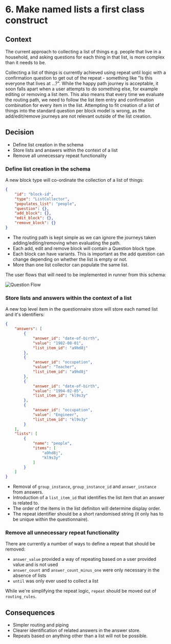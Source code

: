 # 6. Make named lists a first class construct

## Context

The current approach to collecting a list of things e.g. people that live in a household, and asking questions for each thing in that list, is more complex than it needs to be.

Collecting a list of things is currently achieved using repeat until logic with a confirmation question to get out of the repeat - something like "Is this everyone that lives at ...?". While the happy path journey is acceptable, it soon falls apart when a user attempts to do something else, for example editing or removing a list item. This also means that every time we evaluate the routing path, we need to follow the list item entry and confirmation combination for every item in the list. Attempting to fit creation of a list of things into the standard question per block model is wrong, as the add/edit/remove journeys are not relevant outside of the list creation.

## Decision

- Define list creation in the schema
- Store lists and answers within the context of a list
- Remove all unnecessary repeat functionality

### Define list creation in the schema

A new block type will co-ordinate the collection of a list of things:

```json
{
    "id": "block-id",
    "type": "ListCollector",
    "populates_list": "people",
    "question": {},
    "add_block": {},
    "edit_block": {},
    "remove_block": {}
}
```

- The routing path is kept simple as we can ignore the journeys taken adding/editing/removing when evaluating the path.
- Each add, edit and remove block will contain a Question block type.
- Each block can have variants. This is important as the add question can change depending on whether the list is empty or not.
- More than one list collector can populate the same list.

The user flows that will need to be implemented in runner from this schema:

![Question Flow](0006-question-flow.png)

### Store lists and answers within the context of a list

A new top level item in the questionnaire store will store each named list and it's identifiers:

```json
{
    "answers": [
        {
            "answer_id": "date-of-birth",
            "value": "1982-08-01",
            "list_item_id": "a9hd8j"
        },
        {
            "answer_id": "occupation",
            "value": "Teacher",
            "list_item_id": "a9hd8j"
        },
        {
            "answer_id": "date-of-birth",
            "value": "1994-02-05",
            "list_item_id": "kl9s3y"
        },
        {
            "answer_id": "occupation",
            "value": "Engineer",
            "list_item_id": "kl9s3y"
        }
    ],
    "lists": [
        {
            "name": "people",
            "items": [
                "a9hd8j",
                "kl9s3y"
            ]
        }
    ]
}
```

- Removal of `group_instance`, `group_instance_id` and `answer_instance` from answers.
- Introduction of a `list_item_id` that identifies the list item that an answer is related to.
- The order of the items in the list definiton will determine display order.
- The repeat identifier should be a short randomised string (it only has to be unique within the questionnaire).

### Remove all unnecessary repeat functionality

There are currently a number of ways to define a repeat that should be removed:

- `answer_value` provided a way of repeating based on a user provided value and is not used
- `answer_count` and `answer_count_minus_one` were only necessary in the absence of lists
- `until` was only ever used to collect a list

While we're simplifying the repeat logic, `repeat` should be moved out of `routing_rules`.

## Consequences

- Simpler routing and piping
- Clearer identification of related answers in the answer store.
- Repeats based on anything other than a list will not be possible.
